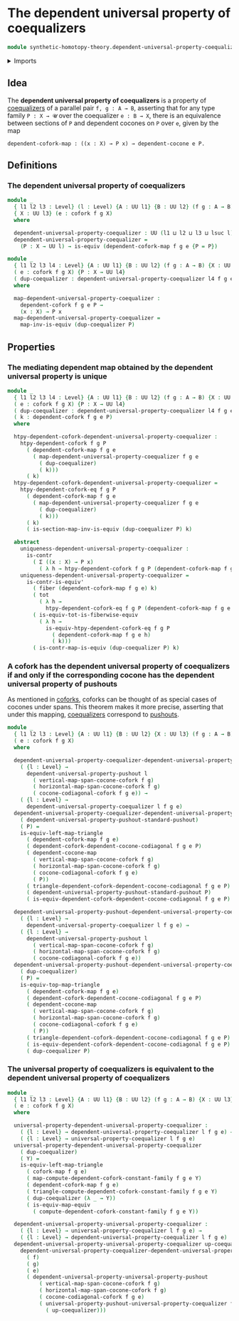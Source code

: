 # The dependent universal property of coequalizers

```agda
module synthetic-homotopy-theory.dependent-universal-property-coequalizers where
```

<details><summary>Imports</summary>

```agda
open import foundation.contractible-maps
open import foundation.contractible-types
open import foundation.dependent-pair-types
open import foundation.equivalences
open import foundation.fibers-of-maps
open import foundation.functoriality-dependent-pair-types
open import foundation.universe-levels

open import synthetic-homotopy-theory.coforks
open import synthetic-homotopy-theory.dependent-cocones-under-span-diagrams
open import synthetic-homotopy-theory.dependent-coforks
open import synthetic-homotopy-theory.dependent-universal-property-pushouts
open import synthetic-homotopy-theory.universal-property-coequalizers
```

</details>

## Idea

The **dependent universal property of coequalizers** is a property of
[coequalizers](synthetic-homotopy-theory.coequalizers.md) of a parallel pair
`f, g : A → B`, asserting that for any type family `P : X → 𝓤` over the
coequalizer `e : B → X`, there is an equivalence between sections of `P` and
dependent cocones on `P` over `e`, given by the map

```text
dependent-cofork-map : ((x : X) → P x) → dependent-cocone e P.
```

## Definitions

### The dependent universal property of coequalizers

```agda
module _
  { l1 l2 l3 : Level} (l : Level) {A : UU l1} {B : UU l2} (f g : A → B)
  { X : UU l3} (e : cofork f g X)
  where

  dependent-universal-property-coequalizer : UU (l1 ⊔ l2 ⊔ l3 ⊔ lsuc l)
  dependent-universal-property-coequalizer =
    (P : X → UU l) → is-equiv (dependent-cofork-map f g e {P = P})

module _
  { l1 l2 l3 l4 : Level} {A : UU l1} {B : UU l2} (f g : A → B) {X : UU l3}
  ( e : cofork f g X) {P : X → UU l4}
  ( dup-coequalizer : dependent-universal-property-coequalizer l4 f g e)
  where

  map-dependent-universal-property-coequalizer :
    dependent-cofork f g e P →
    (x : X) → P x
  map-dependent-universal-property-coequalizer =
    map-inv-is-equiv (dup-coequalizer P)
```

## Properties

### The mediating dependent map obtained by the dependent universal property is unique

```agda
module _
  { l1 l2 l3 l4 : Level} {A : UU l1} {B : UU l2} (f g : A → B) {X : UU l3}
  ( e : cofork f g X) {P : X → UU l4}
  ( dup-coequalizer : dependent-universal-property-coequalizer l4 f g e)
  ( k : dependent-cofork f g e P)
  where

  htpy-dependent-cofork-dependent-universal-property-coequalizer :
    htpy-dependent-cofork f g P
      ( dependent-cofork-map f g e
        ( map-dependent-universal-property-coequalizer f g e
          ( dup-coequalizer)
          ( k)))
      ( k)
  htpy-dependent-cofork-dependent-universal-property-coequalizer =
    htpy-dependent-cofork-eq f g P
      ( dependent-cofork-map f g e
        ( map-dependent-universal-property-coequalizer f g e
          ( dup-coequalizer)
          ( k)))
      ( k)
      ( is-section-map-inv-is-equiv (dup-coequalizer P) k)

  abstract
    uniqueness-dependent-universal-property-coequalizer :
      is-contr
        ( Σ ((x : X) → P x)
          ( λ h → htpy-dependent-cofork f g P (dependent-cofork-map f g e h) k))
    uniqueness-dependent-universal-property-coequalizer =
      is-contr-is-equiv'
        ( fiber (dependent-cofork-map f g e) k)
        ( tot
          ( λ h →
            htpy-dependent-cofork-eq f g P (dependent-cofork-map f g e h) k))
        ( is-equiv-tot-is-fiberwise-equiv
          ( λ h →
            is-equiv-htpy-dependent-cofork-eq f g P
              ( dependent-cofork-map f g e h)
              ( k)))
        ( is-contr-map-is-equiv (dup-coequalizer P) k)
```

### A cofork has the dependent universal property of coequalizers if and only if the corresponding cocone has the dependent universal property of pushouts

As mentioned in [coforks](synthetic-homotopy-theory.coforks.md), coforks can be
thought of as special cases of cocones under spans. This theorem makes it more
precise, asserting that under this mapping,
[coequalizers](synthetic-homotopy-theory.coequalizers.md) correspond to
[pushouts](synthetic-homotopy-theory.pushouts.md).

```agda
module _
  { l1 l2 l3 : Level} {A : UU l1} {B : UU l2} {X : UU l3} (f g : A → B)
  ( e : cofork f g X)
  where

  dependent-universal-property-coequalizer-dependent-universal-property-pushout :
    ( {l : Level} →
      dependent-universal-property-pushout l
        ( vertical-map-span-cocone-cofork f g)
        ( horizontal-map-span-cocone-cofork f g)
        ( cocone-codiagonal-cofork f g e)) →
    ( {l : Level} →
      dependent-universal-property-coequalizer l f g e)
  dependent-universal-property-coequalizer-dependent-universal-property-pushout
    ( dependent-universal-property-pushout-standard-pushout)
    ( P) =
    is-equiv-left-map-triangle
      ( dependent-cofork-map f g e)
      ( dependent-cofork-dependent-cocone-codiagonal f g e P)
      ( dependent-cocone-map
        ( vertical-map-span-cocone-cofork f g)
        ( horizontal-map-span-cocone-cofork f g)
        ( cocone-codiagonal-cofork f g e)
        ( P))
      ( triangle-dependent-cofork-dependent-cocone-codiagonal f g e P)
      ( dependent-universal-property-pushout-standard-pushout P)
      ( is-equiv-dependent-cofork-dependent-cocone-codiagonal f g e P)

  dependent-universal-property-pushout-dependent-universal-property-coequalizer :
    ( {l : Level} →
      dependent-universal-property-coequalizer l f g e) →
    ( {l : Level} →
      dependent-universal-property-pushout l
        ( vertical-map-span-cocone-cofork f g)
        ( horizontal-map-span-cocone-cofork f g)
        ( cocone-codiagonal-cofork f g e))
  dependent-universal-property-pushout-dependent-universal-property-coequalizer
    ( dup-coequalizer)
    ( P) =
    is-equiv-top-map-triangle
      ( dependent-cofork-map f g e)
      ( dependent-cofork-dependent-cocone-codiagonal f g e P)
      ( dependent-cocone-map
        ( vertical-map-span-cocone-cofork f g)
        ( horizontal-map-span-cocone-cofork f g)
        ( cocone-codiagonal-cofork f g e)
        ( P))
      ( triangle-dependent-cofork-dependent-cocone-codiagonal f g e P)
      ( is-equiv-dependent-cofork-dependent-cocone-codiagonal f g e P)
      ( dup-coequalizer P)
```

### The universal property of coequalizers is equivalent to the dependent universal property of coequalizers

```agda
module _
  { l1 l2 l3 : Level} {A : UU l1} {B : UU l2} (f g : A → B) {X : UU l3}
  ( e : cofork f g X)
  where

  universal-property-dependent-universal-property-coequalizer :
    ( {l : Level} → dependent-universal-property-coequalizer l f g e) →
    ( {l : Level} → universal-property-coequalizer l f g e)
  universal-property-dependent-universal-property-coequalizer
    ( dup-coequalizer)
    ( Y) =
    is-equiv-left-map-triangle
      ( cofork-map f g e)
      ( map-compute-dependent-cofork-constant-family f g e Y)
      ( dependent-cofork-map f g e)
      ( triangle-compute-dependent-cofork-constant-family f g e Y)
      ( dup-coequalizer (λ _ → Y))
      ( is-equiv-map-equiv
        ( compute-dependent-cofork-constant-family f g e Y))

  dependent-universal-property-universal-property-coequalizer :
    ( {l : Level} → universal-property-coequalizer l f g e) →
    ( {l : Level} → dependent-universal-property-coequalizer l f g e)
  dependent-universal-property-universal-property-coequalizer up-coequalizer =
    dependent-universal-property-coequalizer-dependent-universal-property-pushout
      ( f)
      ( g)
      ( e)
      ( dependent-universal-property-universal-property-pushout
          ( vertical-map-span-cocone-cofork f g)
          ( horizontal-map-span-cocone-cofork f g)
          ( cocone-codiagonal-cofork f g e)
          ( universal-property-pushout-universal-property-coequalizer f g e
            ( up-coequalizer)))
```
